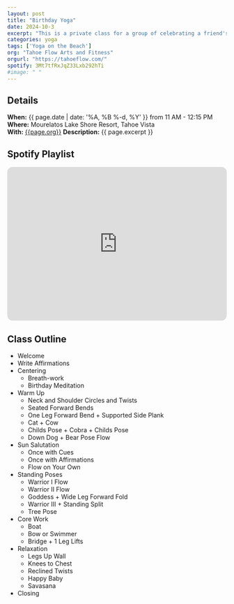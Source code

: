 ```yaml
---
layout: post
title: "Birthday Yoga"
date: 2024-10-3
excerpt: "This is a private class for a group of celebrating a friend's 40th birthday. They requested a light flow ending with a nice restorative savasana. The class begins with writing 12 affirmation statements, breath-work, and a birthday meditation. After a brief warm-up, we do sun salutations and add in the 12 affirmations statements as mantras. This is followed by a series of standing poses to build strength, flexibility, and balance. After a little core-work, we cool down, relax, and end with a juicy savasana."
categories: yoga
tags: ['Yoga on the Beach']
org: "Tahoe Flow Arts and Fitness"
orgurl: "https://tahoeflow.com/"
spotify: 3Mt7tfRxJqZ33Lxb292hTi
#image: " " 
---
```



## Details

**When:** {{ page.date | date: '%A, %B %-d, %Y' }} from 11 AM - 12:15 PM   
**Where:** Mourelatos Lake Shore Resort, Tahoe Vista   
**With:** [{{page.org}}]({{page.orgurl}})
**Description:** {{ page.excerpt }}  

## Spotify Playlist

<iframe style="border-radius:12px" src="https://open.spotify.com/embed/playlist/{{ page.spotify }}?utm_source=generator" width="100%" height="352" frameBorder="0" allowfullscreen="" allow="autoplay; clipboard-write; encrypted-media; fullscreen; picture-in-picture" loading="lazy"></iframe>  


## Class Outline

- Welcome
- Write Affirmations
- Centering 
	- Breath-work
	- Birthday Meditation
- Warm Up
	- Neck and Shoulder Circles and Twists
	- Seated Forward Bends
	- One Leg Forward Bend + Supported Side Plank
	- Cat + Cow
	- Childs Pose + Cobra + Childs Pose
	- Down Dog + Bear Pose Flow
- Sun Salutation
	- Once with Cues
	- Once with Affirmations
	- Flow on Your Own
- Standing Poses
	- Warrior I Flow
	- Warrior II Flow
	- Goddess + Wide Leg Forward Fold
	- Warrior III + Standing Split
	- Tree Pose
- Core Work
 	- Boat
 	- Bow or Swimmer
 	- Bridge + 1 Leg Lifts
- Relaxation
	- Legs Up Wall
	- Knees to Chest
	- Reclined Twists
	- Happy Baby
	- Savasana
- Closing	

